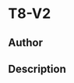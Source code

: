 # T8-V2

## Author

<!-- Insert Your Name Here -->

## Description

<!-- Describe your example here -->
